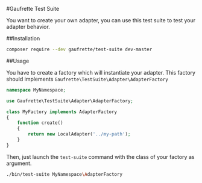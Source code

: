 #Gaufrette Test Suite

You want to create your own adapter, you can use this test suite to test your adapter behavior.

##Installation

```bash
composer require --dev gaufrette/test-suite dev-master
```

##Usage

You have to create a factory which will instantiate your adapter. This factory should implements `Gaufrette\TestSuite\Adapter\AdapterFactory`

```php
namespace MyNamespace;

use Gaufrette\TestSuite\Adapter\AdapterFactory;

class MyFactory implements AdapterFactory
{
    function create()
    {
        return new LocalAdapter('../my-path');
    }
}
```

Then, just launch the `test-suite` command with the class of your factory as argument.

```bash
./bin/test-suite MyNamespace\AdapterFactory
```

